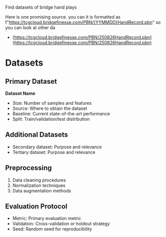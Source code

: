 Find datasets of bridge hand plays

Here is one promising source. you can it is formatted as f"https://tcgcloud.bridgefinesse.com/PBN/{YYMMDD}HandRecord.pbn" so you can look at other da

* [https://tcgcloud.bridgefinesse.com/PBN/250826HandRecord.pbn](https://tcgcloud.bridgefinesse.com/PBN/250826HandRecord.pbn)

# Datasets

## Primary Dataset

**Dataset Name**

* Size: Number of samples and features
* Source: Where to obtain the dataset
* Baseline: Current state-of-the-art performance
* Split: Train/validation/test distribution

## Additional Datasets

* Secondary dataset: Purpose and relevance
* Tertiary dataset: Purpose and relevance

## Preprocessing

1. Data cleaning procedures
2. Normalization techniques
3. Data augmentation methods

## Evaluation Protocol

* Metric: Primary evaluation metric
* Validation: Cross-validation or holdout strategy
* Seed: Random seed for reproducibility
